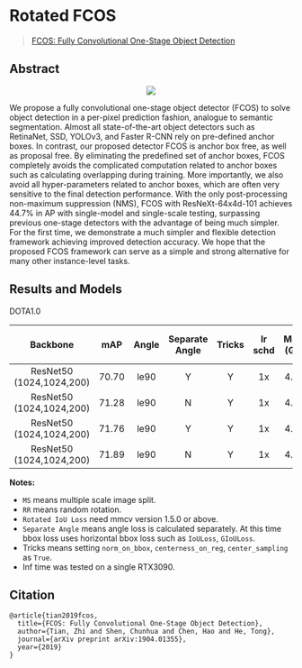 # Rotated FCOS

> [FCOS: Fully Convolutional One-Stage Object Detection](https://arxiv.org/abs/1904.01355)
<!-- [ALGORITHM] -->

## Abstract

<div align=center>
<img src="https://user-images.githubusercontent.com/40661020/143882011-45b234bc-d04b-4bbe-a822-94bec057ac86.png"/>
</div>

We propose a fully convolutional one-stage object detector (FCOS) to solve object detection in a per-pixel prediction
fashion, analogue to semantic segmentation. Almost all state-of-the-art object detectors such as RetinaNet, SSD, YOLOv3,
and Faster R-CNN rely on pre-defined anchor boxes. In contrast, our proposed detector FCOS is anchor box free, as well
as proposal free. By eliminating the predefined set of anchor boxes, FCOS completely avoids the complicated computation
related to anchor boxes such as calculating overlapping during training. More importantly, we also avoid all
hyper-parameters related to anchor boxes, which are often very sensitive to the final detection performance. With the
only post-processing non-maximum suppression (NMS), FCOS with ResNeXt-64x4d-101 achieves 44.7% in AP with single-model
and single-scale testing, surpassing previous one-stage detectors with the advantage of being much simpler. For the
first time, we demonstrate a much simpler and flexible detection framework achieving improved detection accuracy. We
hope that the proposed FCOS framework can serve as a simple and strong alternative for many other instance-level tasks.

## Results and Models

DOTA1.0

|         Backbone         |  mAP  | Angle | Separate Angle | Tricks | lr schd | Mem (GB) | Inf Time (fps) | Aug | Batch Size |                                                Configs                                                |                                                                                                                                                                                     Download                                                                                                                                                                                     |
|:------------------------:|:-----:|:-----:|:--------------:|:------:|:-------:|:--------:|:--------------:|:---:|:----------:|:-----------------------------------------------------------------------------------------------------:|:--------------------------------------------------------------------------------------------------------------------------------------------------------------------------------------------------------------------------------------------------------------------------------------------------------------------------------------------------------------------------------:|
| ResNet50 (1024,1024,200) | 70.70 | le90  |       Y        |   Y    |   1x    |   4.18   |      26.4      |  -  |     2      |    [rotated_fcos_sep_angle_r50_fpn_1x_dota_le90](./rotated_fcos_sep_angle_r50_fpn_1x_dota_le90.py)    |       [model](https://download.openmmlab.com/mmrotate/v0.1.0/rotated_fcos/rotated_fcos_sep_angle_r50_fpn_1x_dota_le90/rotated_fcos_sep_angle_r50_fpn_1x_dota_le90-0be71a0c.pth) &#124; [log](https://download.openmmlab.com/mmrotate/v0.1.0/rotated_fcos/rotated_fcos_sep_angle_r50_fpn_1x_dota_le90/rotated_fcos_sep_angle_r50_fpn_1x_dota_le90_20220409_023250.log.json)       |
| ResNet50 (1024,1024,200) | 71.28 | le90  |       N        |   Y    |   1x    |   4.18   |      25.9      |  -  |     2      |              [rotated_fcos_r50_fpn_1x_dota_le90](./rotated_fcos_r50_fpn_1x_dota_le90.py)              |                           [model](https://download.openmmlab.com/mmrotate/v0.1.0/rotated_fcos/rotated_fcos_r50_fpn_1x_dota_le90/rotated_fcos_r50_fpn_1x_dota_le90-d87568ed.pth) &#124; [log](https://download.openmmlab.com/mmrotate/v0.1.0/rotated_fcos/rotated_fcos_r50_fpn_1x_dota_le90/rotated_fcos_r50_fpn_1x_dota_le90_20220413_163526.log.json)                           |
| ResNet50 (1024,1024,200) | 71.76 | le90  |       Y        |   Y    |   1x    |   4.23   |      25.7      |  -  |     2      | [rotated_fcos_csl_gaussian_r50_fpn_1x_dota_le90](./rotated_fcos_csl_gaussian_r50_fpn_1x_dota_le90.py) | [model](https://download.openmmlab.com/mmrotate/v0.1.0/rotated_fcos/rotated_fcos_csl_gaussian_r50_fpn_1x_dota_le90/rotated_fcos_csl_gaussian_r50_fpn_1x_dota_le90-4e044ad2.pth) &#124; [log](https://download.openmmlab.com/mmrotate/v0.1.0/rotated_fcos/rotated_fcos_csl_gaussian_r50_fpn_1x_dota_le90/rotated_fcos_csl_gaussian_r50_fpn_1x_dota_le90_20220409_080616.log.json) |
| ResNet50 (1024,1024,200) | 71.89 | le90  |       N        |   Y    |   1x    |   4.18   |      26.2      |  -  |     2      |          [rotated_fcos_kld_r50_fpn_1x_dota_le90](./rotated_fcos_kld_r50_fpn_1x_dota_le90.py)          |                   [model](https://download.openmmlab.com/mmrotate/v0.1.0/rotated_fcos/rotated_fcos_kld_r50_fpn_1x_dota_le90/rotated_fcos_kld_r50_fpn_1x_dota_le90-ecafdb2b.pth) &#124; [log](https://download.openmmlab.com/mmrotate/v0.1.0/rotated_fcos/rotated_fcos_kld_r50_fpn_1x_dota_le90/rotated_fcos_kld_r50_fpn_1x_dota_le90_20220409_202939.log.json)                   |

**Notes:**

- `MS` means multiple scale image split.
- `RR` means random rotation.
- `Rotated IoU Loss` need mmcv version 1.5.0 or above.
- `Separate Angle` means angle loss is calculated separately.
  At this time bbox loss uses horizontal bbox loss such as `IoULoss`, `GIoULoss`.
- Tricks means setting `norm_on_bbox`, `centerness_on_reg`, `center_sampling` as `True`.
- Inf time was tested on a single RTX3090.

## Citation

```
@article{tian2019fcos,
  title={FCOS: Fully Convolutional One-Stage Object Detection},
  author={Tian, Zhi and Shen, Chunhua and Chen, Hao and He, Tong},
  journal={arXiv preprint arXiv:1904.01355},
  year={2019}
}
```
